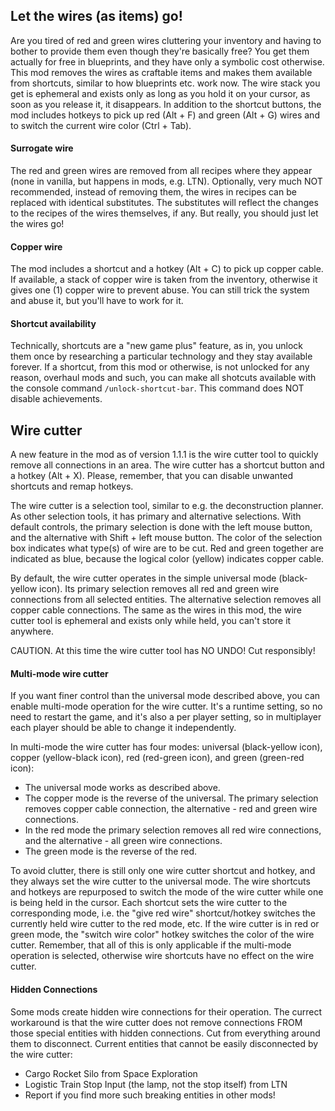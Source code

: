 ## Let the wires (as items) go!

Are you tired of red and green wires cluttering your inventory and having to bother to provide them even though they're basically free? You get them actually for free in blueprints, and they have only a symbolic cost otherwise. This mod removes the wires as craftable items and makes them available from shortcuts, similar to how blueprints etc. work now. The wire stack you get is ephemeral and exists only as long as you hold it on your cursor, as soon as you release it, it disappears. In addition to the shortcut buttons, the mod includes hotkeys to pick up red (Alt + F) and green (Alt + G) wires and to switch the current wire color (Ctrl + Tab).  

#### Surrogate wire

The red and green wires are removed from all recipes where they appear (none in vanilla, but  happens in mods, e.g. LTN). Optionally, very much NOT recommended, instead of removing them, the wires in recipes can be replaced with identical substitutes. The substitutes will reflect the changes to the recipes of the wires themselves, if any. But really, you should just let the wires go! 

#### Copper wire

The mod includes a shortcut and a hotkey (Alt + C) to pick up copper cable. If available, a stack of copper wire is taken from the inventory, otherwise it gives one (1) copper wire to prevent abuse. You can still trick the system and abuse it, but you'll have to work for it.

#### Shortcut availability

Technically, shortcuts are a "new game plus" feature, as in, you unlock them once by researching a particular technology and they stay available forever. If a shortcut, from this mod or otherwise, is not unlocked for any reason, overhaul mods and such, you can make all shotcuts available with the console command `/unlock-shortcut-bar`. This command does NOT disable achievements.

## Wire cutter

A new feature in the mod as of version 1.1.1 is the wire cutter tool to quickly remove all connections in an area. The wire cutter has a shortcut button and a hotkey (Alt + X). Please, remember, that you can disable unwanted shortcuts and remap hotkeys.

The wire cutter is a selection tool, similar to e.g. the deconstruction planner. As other selection tools, it has primary and alternative selections. With default controls, the primary selection is done with the left mouse button, and the alternative with Shift + left mouse button. The color of the selection box indicates what type(s) of wire are to be cut. Red and green together are indicated as blue, because the logical color (yellow) indicates copper cable.  

By default, the wire cutter operates in the simple universal mode (black-yellow icon). Its primary selection removes all red and green wire connections from all selected entities. The alternative selection removes all copper cable connections. The same as the wires in this mod, the wire cutter tool is ephemeral and exists only while held, you can't store it anywhere. 

CAUTION. At this time the wire cutter tool has NO UNDO! Cut responsibly! 

#### Multi-mode wire cutter

If you want finer control than the universal mode described above, you can enable multi-mode operation for the wire cutter. It's a runtime setting, so no need to restart the game, and it's also a per player setting, so in multiplayer each player should be able to change it independently.  

In multi-mode the wire cutter has four modes: universal (black-yellow icon), copper (yellow-black icon), red (red-green icon), and green (green-red icon): 

* The universal mode works as described above. 
* The copper mode is the reverse of the universal. The primary selection removes copper cable connection, the alternative - red and green wire connections. 
* In the red mode the primary selection removes all red wire connections, and the alternative - all green wire connections. 
* The green mode is the reverse of the red. 

To avoid clutter, there is still only one wire cutter shortcut and hotkey, and they always set the wire cutter to the universal mode. The wire shortcuts and hotkeys are repurposed to switch the mode of the wire cutter while one is being held in the cursor. Each shortcut sets the wire cutter to the corresponding mode, i.e. the "give red wire" shortcut/hotkey switches the currently held wire cutter to the red mode, etc. If the wire cutter is in red or green mode, the "switch wire color" hotkey switches the color of the wire cutter. Remember, that all of this is only applicable if the multi-mode operation is selected, otherwise wire shortcuts have no effect on the wire cutter.   

#### Hidden Connections

Some mods create hidden wire connections for their operation. The currect workaround is that the wire cutter does not remove connections FROM those special entities with hidden connections. Cut from everything around them to disconnect. Current entities that cannot be easily disconnected by the wire cutter: 

* Cargo Rocket Silo from Space Exploration
* Logistic Train Stop Input (the lamp, not the stop itself) from LTN
* Report if you find more such breaking entities in other mods!
